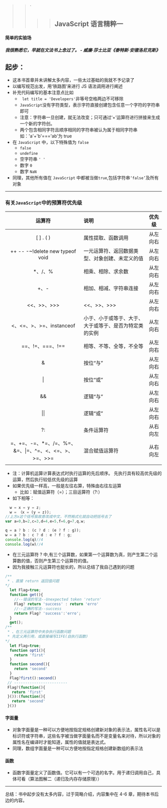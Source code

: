 > > `
> >
> > > > ## JavaScript 语言精粹一

#### 简单的实验场

##### 我很熟悉它，早就在文法书上念过了。 - 威廉·莎士比亚《泰特斯·安德洛尼克斯》

## 起步：

- 这本书首章并未讲解太多内容，一些太过基础的我就不予记录了
- 以编写规范出发，用‘铁路图’来进行 JS 语法调用进行阐述
- 补充代码编写的基本注意点比如
  - ` let title = 'Developers'`非等号空格两边不可移除
  - `JavaScript`没有字符类型，表示字符直接创建包含任意一个字符的字符串即可
  - 注意：字符串一旦创建，就无法改变；只可通过‘+’运算符进行拼接来生成一个新的字符创。
  - 两个包含相同字符且顺序相同的字符串被认为属于相同字符串如：'a'+'b'==='ab'为 true
- 在 `JavaScript` 中，以下特殊值为 `false`
  - `false`
  - `undefine`
  - 空字符串 `' '`
  - 数字 `0`
  - 数字 `NaN`
- 同理，其他所有值在 `JavaScript` 中都被当做`true`,包括字符串`‘false’`及所有对象

---

### 有关`JavaScript`中的预算符优先级

|                         运算符                         | 说明                                                   |  优先级  |
| :----------------------------------------------------: | :----------------------------------------------------- | :------: |
|                       [ ] . ( )                        | 属性提取、函数调用                                     | 从左向右 |
|            ++ -- -~!delete new typeof void             | 一元运算符、返回数据类型、对象创建、未定义的值         | 从左向右 |
|                        \*、/、%                        | 相乘、相除、求余数                                     | 从左向右 |
|                          +、-                          | 相加、相减、字符串连接                                 | 从左向右 |
|                      <<、>>、>>>                       | <<、>>、>>>                                            | 从左向右 |
|                <、<=、>、>=、instanceof                | 小于、小于或等于、大于、大于或等于、是否为特定类的实例 | 从左向右 |
|                    ==、!=、===、!==                    | 相等、不等、全等，不全等                               | 从左向右 |
|                           &                            | 按位“与”                                               | 从左向右 |
|                           \|                           | 按位“或”                                               | 从左向右 |
|                           &&                           | 逻辑“与”                                               | 从左向右 |
|                          \|\|                          | 逻辑“或”                                               | 从左向右 |
|                           ?:                           | 条件运算符                                             | 从右向左 |
| =、+=、-=、\*=、/=、%=、&=、\|=、^=、<、<=、>、>=、>>= | 混合赋值运算符                                         | 从右向左 |
|                                                        |                                                        |

- 注：计算机运算计算表达式时执行运算的先后顺序。 先执行具有较高优先级的运算，然后执行较低优先级的运算
- 如果优先级一样高，一般是左往右算，特殊由右往左运算
  - 比如：赋值运算符（=）；三目运算符（?:）
- 如下相等：

```javascript
  w = x = y = z;
  w = （x = (y = z));
//上方x这个括号我故意改成中文，不然格式化就自动把括号去了
var a=0,b=2,c=3,d=4,e=5,f=6,g=7,q,w;

q = a ? b : (c ? d : (e ? f : g));
w = a ? b : c ? d : e ? f : g;
console.log(q)//4
console.log(w)//4
```

- 在三元运算符 ? 中,有三个运算数，如果第一个运算数为真，则产生第二个运算数的值，否则产生第三个运算符的值。
- 因为我接触三元运算符也挺长的，所以总结了我自己遇到的问题

```javascript
/**
 * 、直接 return 返回值问题
*/
  let Flag=true;
  function get(){
    //--错误的写法--Unexpected token 'return'
    Flag? return 'success' : return 'erro'
    //--正确的写法--success
    return Flag? 'success':'erro';
  }
  get();
/**
 * 、在三元运算符中夹杂执行函数问题
 * 先定义再引用，或直接编写IIFE(自执行函数)
*/
  let Flag=true;
  function opt1(){
    return 'first'
  }
  function second(){
    return 'second'
  }
  Flag?first():second()
 // ------------------------
 Flag?(function(){
   return 'first'
 }()):(function(){
   return 'second'
 }())
```

#### 字面量

- 对象字面量是一种可以方便地按指定规格创建新对象的表示法，属性名可以是标识符或字符串，这些名字被当做字面量名而不是变量名来对待，所以对象的属性名在编译时才能知道，属性的值就是表达式。
- 同理，数组字面量是一种可以方便地按指定规格创建新数组的表示法

#### 函数

- 函数字面量定义了函数值。它可以有一个可选的名字。用于递归调用自己，具体可看（算法图解二（递归及内存存储原理））

---

总结：书中起步没有太多内容，过于简略介绍，内容集中在 4-6 章，期待本书后边的内容。
